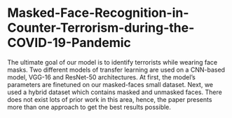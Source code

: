 # Masked-Face-Recognition-in-Counter-Terrorism-during-the-COVID-19-Pandemic
The ultimate goal of our model is to identify terrorists while wearing face masks. Two different models of transfer learning are used on a CNN-based model, VGG-16 and ResNet-50 architectures. At first, the model’s parameters are finetuned on our masked-faces small dataset. Next, we used a hybrid dataset which contains masked and unmasked faces. There does not exist lots of prior work in this area, hence, the paper presents more than one approach to get the best results possible.

